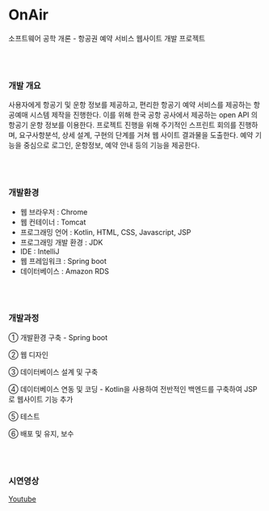 # OnAir
소프트웨어 공학 개론 - 항공권 예약 서비스 웹사이트 개발 프로젝트


<br><br>
### 개발 개요

사용자에게 항공기 및 운항 정보를 제공하고, 편리한 항공기 예약 서비스를 제공하는 항공예매 시스템 제작을 진행한다. 이를 위해 한국 공항 공사에서 제공하는 open API 의 항공기 운항 정보를 이용한다. 프로젝트 진행을 위해 주기적인 스프린트 회의를 진행하며, 요구사항분석, 상세 설계, 구현의 단계를 거쳐 웹 사이트 결과물을 도출한다. 예약 기능을 중심으로 로그인, 운항정보, 예약 안내 등의 기능을 제공한다.


<br><br>
### 개발환경 

* 웹 브라우저 : Chrome 
* 웹 컨테이너 : Tomcat 
* 프로그래밍 언어 : Kotlin, HTML, CSS, Javascript, JSP
* 프로그래밍 개발 환경 : JDK
* IDE : IntelliJ
* 웹 프레임워크 : Spring boot
* 데이터베이스 : Amazon RDS


<br><br>
### 개발과정

① 개발환경 구축 - Spring boot

② 웹 디자인

③ 데이터베이스 설계 및 구축

④ 데이터베이스 연동 및 코딩 - Kotlin을 사용하여 전반적인 백엔드를 구축하여 JSP로 웹사이트 기능 추가

⑤ 테스트

⑥ 배포 및 유지, 보수

<br><br>
### 시연영상
[Youtube](https://www.youtube.com/watch?v=Ul9JV5jZrJ0)
